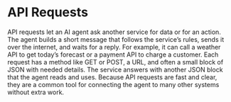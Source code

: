 # API Requests

API requests let an AI agent ask another service for data or for an action. The agent builds a short message that follows the service’s rules, sends it over the internet, and waits for a reply. For example, it can call a weather API to get today’s forecast or a payment API to charge a customer. Each request has a method like GET or POST, a URL, and often a small block of JSON with needed details. The service answers with another JSON block that the agent reads and uses. Because API requests are fast and clear, they are a common tool for connecting the agent to many other systems without extra work.
